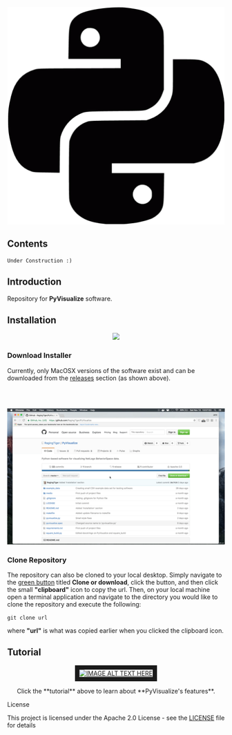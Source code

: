 <p align="center">
  <img src="https://github.com/RagingTiger/PyVisualize/raw/60129b2025b858a8cd2c81288fd3312a5598fa06/media/python_dark.gif"/>
</p>

## Contents
```
Under Construction :)
```

## Introduction

Repository for **PyVisualize** software.

## Installation
<p align="center">
  <img src="https://github.com/RagingTiger/gifs/raw/d7d63d1f79c726307a08a1c40ff7901ee9942f98/PyVisualizeDownloadInstallerTutorial.gif"/>
</p>

### Download Installer
Currently, only MacOSX versions of the software exist and can be downloaded
from the [releases](https://github.com/RagingTiger/PyVisualize/releases)
section (as shown above).

<br/>
<br/>

<p align="center">
  <img src="https://github.com/RagingTiger/gifs/raw/d7d63d1f79c726307a08a1c40ff7901ee9942f98/PyVisualizeGitCloneTutorial.gif"/>
</p>

### Clone Repository
The repository can also be cloned to your local desktop. Simply navigate to
the [green button](https://github.com/RagingTiger/PyVisualize) titled **Clone or download**, click the button, and then click
the small **"clipboard"** icon to copy the url. Then, on your local machine
open a terminal application and navigate to the directory you would like to
clone the repository and execute the following:

```
git clone url
```

where **"url"** is what was copied earlier when you clicked the clipboard icon.

## Tutorial
<p align="center">
  <a href="http://www.youtube.com/watch?feature=player_embedded&v=wsCRWob480Y" target="_blank"><img src="http://img.youtube.com/vi/wsCRWob480Y/0.jpg"
  alt="IMAGE ALT TEXT HERE" width="240" height="180" border="10" /></a>
</p>

<p align="center">
  Click the **tutorial** above to learn about **PyVisualize's features**.
</p

## License
This project is licensed under the Apache 2.0 License - see the [LICENSE](https://github.com/RagingTiger/PyVisualize/blob/cd432c4d9fc8ac722cd7fa64657bf662592e5cc1/LICENSE) file for details
